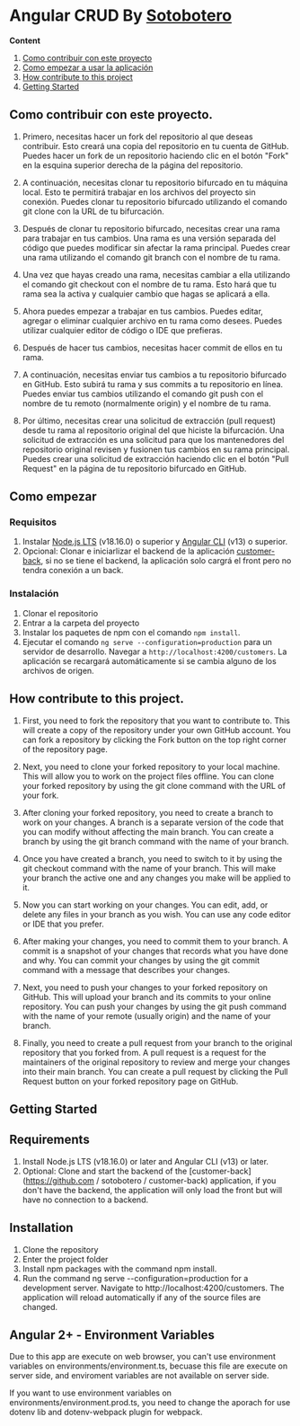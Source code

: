 # Angular CRUD By [Sotobotero](https://sotobotero.com)

**Content**   
1. [Como contribuir con este proyecto](#como-contribuir-con-este-proyecto)
2. [Como empezar a usar la aplicación](#como-empezar)
3. [How contribute to this project](#how-contribute-to-this-project)
4. [Getting Started](#getting-started)

## Como contribuir con este proyecto. 
1. Primero, necesitas hacer un fork del repositorio al que deseas contribuir. Esto creará una copia del repositorio en tu cuenta de GitHub. Puedes hacer un fork de un repositorio haciendo clic en el botón "Fork" en la esquina superior derecha de la página del repositorio. 

2. A continuación, necesitas clonar tu repositorio bifurcado en tu máquina local. Esto te permitirá trabajar en los archivos del proyecto sin conexión. Puedes clonar tu repositorio bifurcado utilizando el comando git clone con la URL de tu bifurcación.

3. Después de clonar tu repositorio bifurcado, necesitas crear una rama para trabajar en tus cambios. Una rama es una versión separada del código que puedes modificar sin afectar la rama principal. Puedes crear una rama utilizando el comando git branch con el nombre de tu rama.

4. Una vez que hayas creado una rama, necesitas cambiar a ella utilizando el comando git checkout con el nombre de tu rama. Esto hará que tu rama sea la activa y cualquier cambio que hagas se aplicará a ella. 

5. Ahora puedes empezar a trabajar en tus cambios. Puedes editar, agregar o eliminar cualquier archivo en tu rama como desees. Puedes utilizar cualquier editor de código o IDE que prefieras. 

6. Después de hacer tus cambios, necesitas hacer commit de ellos en tu rama. 

7. A continuación, necesitas enviar tus cambios a tu repositorio bifurcado en GitHub. Esto subirá tu rama y sus commits a tu repositorio en línea. Puedes enviar tus cambios utilizando el comando git push con el nombre de tu remoto (normalmente origin) y el nombre de tu rama.

8. Por último, necesitas crear una solicitud de extracción (pull request) desde tu rama al repositorio original del que hiciste la bifurcación. Una solicitud de extracción es una solicitud para que los mantenedores del repositorio original revisen y fusionen tus cambios en su rama principal. Puedes crear una solicitud de extracción haciendo clic en el botón "Pull Request" en la página de tu repositorio bifurcado en GitHub. 
## Como empezar
### Requisitos
1. Instalar [Node.js LTS](https://nodejs.org/es/) (v18.16.0) o superior y [Angular CLI](https://cli.angular.io/) (v13) o superior.
2. Opcional: Clonar e iniciarlizar el backend de la aplicación [customer-back](https://github.com/sotobotero/customer-back), si no se tiene el backend, la aplicación solo cargrá el front pero no tendra conexión a un back.
### Instalación
1. Clonar el repositorio
2. Entrar a la carpeta del proyecto
3. Instalar los paquetes de npm con el comando `npm install`.
4. Ejecutar el comando `ng serve --configuration=production` para un servidor de desarrollo. Navegar a `http://localhost:4200/customers`. 
La aplicación se recargará automáticamente si se cambia alguno de los archivos de origen.


## How contribute to this project. 
1. First, you need to fork the repository that you want to contribute to. This will create a copy of the repository under your own GitHub account. You can fork a repository by clicking the Fork button on the top right corner of the repository page.

2. Next, you need to clone your forked repository to your local machine. This will allow you to work on the project files offline. You can clone your forked repository by using the git clone command with the URL of your fork. 

3. After cloning your forked repository, you need to create a branch to work on your changes. A branch is a separate version of the code that you can modify without affecting the main branch. You can create a branch by using the git branch command with the name of your branch. 

4. Once you have created a branch, you need to switch to it by using the git checkout command with the name of your branch. This will make your branch the active one and any changes you make will be applied to it.

5. Now you can start working on your changes. You can edit, add, or delete any files in your branch as you wish. You can use any code editor or IDE that you prefer. 

6. After making your changes, you need to commit them to your branch. A commit is a snapshot of your changes that records what you have done and why. You can commit your changes by using the git commit command with a message that describes your changes. 

7. Next, you need to push your changes to your forked repository on GitHub. This will upload your branch and its commits to your online repository. You can push your changes by using the git push command with the name of your remote (usually origin) and the name of your branch. 

8. Finally, you need to create a pull request from your branch to the original repository that you forked from. A pull request is a request for the maintainers of the original repository to review and merge your changes into their main branch. You can create a pull request by clicking the Pull Request button on your forked repository page on GitHub.

## Getting Started

## Requirements
1. Install Node.js LTS (v18.16.0) or later and Angular CLI (v13) or later.
2. Optional: Clone and start the backend of the [customer-back](https://github.com / sotobotero / customer-back) application, if you don't have the backend, the application will only load the front but will have no connection to a backend.


## Installation
1. Clone the repository
2. Enter the project folder
3. Install npm packages with the command npm install.
4. Run the command ng serve --configuration=production for a development server. Navigate to http://localhost:4200/customers.
The application will reload automatically if any of the source files are changed.


## Angular 2+ - Environment Variables
Due to this app are execute on web browser, you can't use environment variables on environments/environment.ts, becuase this file are execute on server side, and enviroment variables are not available on server side.

If you want to use environment variables on environments/environment.prod.ts, you need to change the aporach for use dotenv lib and  dotenv-webpack plugin for webpack. 


